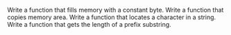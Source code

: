 Write a function that fills memory with a constant byte.
Write a function that copies memory area.
Write a function that locates a character in a string.
Write a function that gets the length of a prefix substring.
